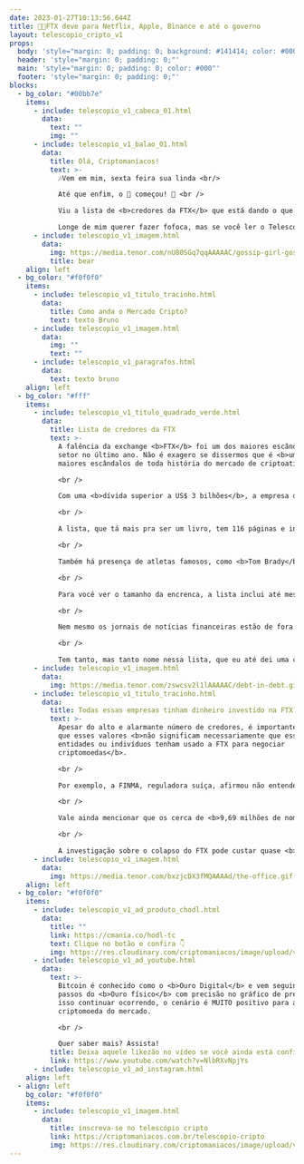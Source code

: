 ```yaml
---
date: 2023-01-27T10:13:56.644Z
title: 💸🫰FTX deve para Netflix, Apple, Binance e até o governo
layout: telescopio_cripto_v1
props:
  body: 'style="margin: 0; padding: 0; background: #141414; color: #000"'
  header: 'style="margin: 0; padding: 0;"'
  main: 'style="margin: 0; padding: 0; color: #000"'
  footer: 'style="margin: 0; padding: 0;"'
blocks:
  - bg_color: "#00bb7e"
    items:
      - include: telescopio_v1_cabeca_01.html
        data:
          text: ""
          img: ""
      - include: telescopio_v1_balao_01.html
        data:
          title: Olá, Criptomaníacos!
          text: >-
            🎶Vem em mim, sexta feira sua linda <br/>

            Até que enfim, o 🔭 começou! 🎵 <br />

            Viu a lista de <b>credores da FTX</b> que está dando o que falar? <br/>

            Longe de mim querer fazer fofoca, mas se você ler o Telescópio eu te conto tudo…
      - include: telescopio_v1_imagem.html
        data:
          img: https://media.tenor.com/nU80SGq7qqAAAAAC/gossip-girl-gossip.gif
          title: bear
    align: left
  - bg_color: "#f0f0f0"
    items:
      - include: telescopio_v1_titulo_tracinho.html
        data:
          title: Como anda o Mercado Cripto?
          text: texto Bruno
      - include: telescopio_v1_imagem.html
        data:
          img: ""
          text: ""
      - include: telescopio_v1_paragrafos.html
        data:
          text: texto bruno
    align: left
  - bg_color: "#fff"
    items:
      - include: telescopio_v1_titulo_quadrado_verde.html
        data:
          title: Lista de credores da FTX
          text: >-
            A falência da exchange <b>FTX</b> foi um dos maiores escândalos do
            setor no último ano. Não é exagero se dissermos que é <b>um dos
            maiores escândalos de toda história do mercado de criptoativos</b>.

            <br />

            Com uma <b>dívida superior a US$ 3 bilhões</b>, a empresa deixou muitos credores sem resposta. Recentemente, uma lista muito extensa de credores que esperam recuperar parte do dinheiro devido foi publicada pelo tribunal de falências dos Estados Unidos.

            <br />

            A lista, que tá mais pra ser um livro, tem 116 páginas e inclui nomes conhecidos da indústria, como <b>Coinbase</b> e <b>Binance</b>, bem como grandes empresas como <b>Amazon</b>, <b>Apple</b>, <b>LinkedIn</b> e <b>Netflix</b>. 

            <br />

            Também há presença de atletas famosos, como <b>Tom Brady</b>, jogador de futebol americano, e <b>David Ortiz</b>, famoso no beisebol. Esses esportistas foram alvo de uma ação coletiva por terem feito propaganda paga da empresa.

            <br />

            Para você ver o tamanho da encrenca, a lista inclui até mesmo <b>agências governamentais dos Estados Unidos</b>, como o IRS (serviço de receita do Governo Federal) e o FinCEN (Rede de Combate a Crimes Financeiros). Inclui ainda instituições do <b>governo das Bahamas</b>, que é o país onde a FTX operava. 

            <br />

            Nem mesmo os jornais de notícias financeiras estão de fora da lista, como o <b>Wall Street Journal</b> e <b>CoinDesk</b>.

            <br />

            Tem tanto, mas tanto nome nessa lista, que eu até dei uma conferida para ver se a FTX não tava devendo o pãozinho de café da manhã aqui na padaria da esquina.
      - include: telescopio_v1_imagem.html
        data:
          img: https://media.tenor.com/zswcsv2l1lAAAAAC/debt-in-debt.gif
      - include: telescopio_v1_titulo_tracinho.html
        data:
          title: Todas essas empresas tinham dinheiro investido na FTX?
          text: >-
            Apesar do alto e alarmante número de credores, é importante notar
            que esses valores <b>não significam necessariamente que essas
            entidades ou indivíduos tenham usado a FTX para negociar
            criptomoedas</b>. 

            <br />

            Por exemplo, a FINMA, reguladora suíça, afirmou não entender por que sua entidade estaria na lista. Já a Coindesk alega que está na lista por "razões técnicas" sobre um patrocínio de podcast assinado no outono que nunca foi executado.

            <br />

            Vale ainda mencionar que os cerca de <b>9,69 milhões de nomes de clientes</b> da FTX que acusam terem sido lesados pela exchange não estão neste livro de credores.

            <br />

            A investigação sobre o colapso do FTX pode custar quase <b>US$ 100 milhões</b>. Ainda assim, é importante que a verdade sobre o que aconteceu com o FTX seja desvendada, para que os credores possam recuperar seu dinheiro e para que o setor de criptomoedas possa seguir em frente sem pendências sobre este triste capítulo do mercado.
      - include: telescopio_v1_imagem.html
        data:
          img: https://media.tenor.com/bxzjcDX3fMQAAAAd/the-office.gif
    align: left
  - bg_color: "#f0f0f0"
    items:
      - include: telescopio_v1_ad_produto_chodl.html
        data:
          title: ""
          link: https://cmania.co/hodl-tc
          text: Clique no botão e confira 👇
          img: https://res.cloudinary.com/criptomaniacos/image/upload/v1661372975/telescopio/produtos/logo_carteira_hodl_mhzjq6.png
      - include: telescopio_v1_ad_youtube.html
        data:
          text: >-
            Bitcoin é conhecido como o <b>Ouro Digital</b> e vem seguindo os
            passos do <b>Ouro físico</b> com precisão no gráfico de preços. Se
            isso continuar ocorrendo, o cenário é MUITO positivo para a maior
            criptomoeda do mercado.

            <br />

            Quer saber mais? Assista!
          title: Deixa aquele likezão no vídeo se você ainda está confiante no BTC!
          link: https://www.youtube.com/watch?v=NlbRXvNpjYs
      - include: telescopio_v1_ad_instagram.html
    align: left
  - align: left
    bg_color: "#f0f0f0"
    items:
      - include: telescopio_v1_imagem.html
        data:
          title: inscreva-se no telescópio cripto
          link: https://criptomaniacos.com.br/telescopio-cripto
          img: https://res.cloudinary.com/criptomaniacos/image/upload/v1662133224/telescopio/inscreva-se-telescopio.png
---
```

